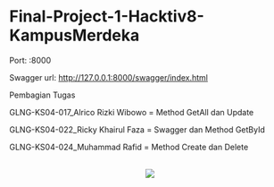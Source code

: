 # Final-Project-1-Hacktiv8-KampusMerdeka

Port: :8000

Swagger url: http://127.0.0.1:8000/swagger/index.html

Pembagian Tugas

GLNG-KS04-017_Alrico Rizki Wibowo = Method GetAll dan Update

GLNG-KS04-022_Ricky Khairul Faza = Swagger dan Method GetById

GLNG-KS04-024_Muhammad Rafid = Method Create dan Delete
 
<p align="center">
    <br>
    <a>
        <img src="https://telegra.ph/file/389cfb2085f74a79682f3.jpg">
    </a>    
</p>
